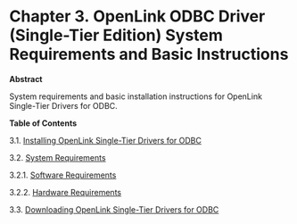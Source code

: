 <div id="lite_requirements" class="chapter">

<div class="titlepage">

<div>

<div>

# Chapter 3. OpenLink ODBC Driver (Single-Tier Edition) System Requirements and Basic Instructions

</div>

<div>

<div class="abstract">

**Abstract**

System requirements and basic installation instructions for OpenLink
Single-Tier Drivers for ODBC.

</div>

</div>

</div>

</div>

<div class="toc">

**Table of Contents**

<span class="section">3.1. [Installing OpenLink Single-Tier Drivers for
ODBC](lite_installoverview.html)</span>

<span class="section">3.2. [System
Requirements](lite_systemreq.html)</span>

<span class="section">3.2.1. [Software
Requirements](lite_systemreq.html#lite_softreq)</span>

<span class="section">3.2.2. [Hardware
Requirements](lite_systemreq.html#lite_hardware)</span>

<span class="section">3.3. [Downloading OpenLink Single-Tier Drivers for
ODBC](lite_downloading.html)</span>

</div>

</div>
